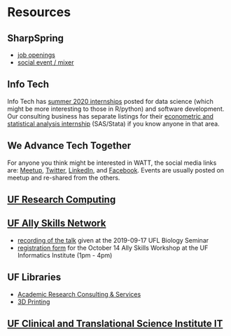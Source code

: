 # Resources

## SharpSpring

* [job openings](https://careers.sharpspring.com/)
* [social event / mixer](https://careers.sharpspring.com/buzz/)

## Info Tech

Info Tech has [summer 2020 internships](https://www.infotechfl.com/careers) posted for data science (which might be more interesting to those in R/python) and software development. Our consulting business has separate listings for their [econometric and statistical analysis internship](https://www.infotechconsulting.com/careers/) (SAS/Stata) if you know anyone in that area.

## We Advance Tech Together

For anyone you think might be interested in WATT, the social media links are: [Meetup](https://www.meetup.com/WATT-We-Advance-Tech-Together/), [Twitter](https://twitter.com/watt_zone), [LinkedIn](http://linkedin.com/company/watt-zone), and [Facebook](https://www.facebook.com/watt.weadvancetechtogether/). Events are usually posted on meetup and re-shared from the others.

## [UF Research Computing](https://www.rc.ufl.edu/)

## [UF Ally Skills Network](https://ufallyskillsnetwork.weebly.com/)

* [recording of the talk](https://mediasite.video.ufl.edu/Mediasite/Play/afd1b01bc2364afb88e70e7e3c7c901f1d) given at the 2019-09-17 UFL Biology Seminar
* [registration form](https://forms.gle/eSPc1V27qE4CiJqq5) for the October 14 Ally Skills Workshop at the UF Informatics Institute (1pm - 4pm)

## UF Libraries

* [Academic Research Consulting & Services](http://arcs.uflib.ufl.edu/)
* [3D Printing](https://guides.uflib.ufl.edu/3dprinter)

## [UF Clinical and Translational Science Institute IT](https://www.ctsi.ufl.edu/)